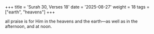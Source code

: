 +++
title = 'Surah 30, Verses 18'
date = '2025-08-27'
weight = 18
tags = ["earth", "heavens"]
+++

all praise is for Him in the heavens and the earth—as well as in the afternoon, and at noon. 